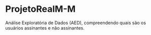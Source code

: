 # ProjetoRealM-M
Análise Exploratória de Dados (AED), compreendendo quais são os usuários assinantes e não assinantes.
